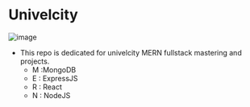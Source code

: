 # Univelcity
![image](https://github.com/IamNaeto/univelcity/assets/105589308/cc24a94d-6f0e-4056-82c1-7dad0998e884)
- This repo is dedicated for univelcity MERN fullstack mastering and projects.
    -  M :MongoDB
    -  E : ExpressJS
    -  R : React
    -  N : NodeJS
